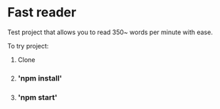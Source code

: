 # Fast reader

Test project that allows you to read 350~ words per minute with ease.

To try project:
1. Clone
2. ### 'npm install'
3. ### 'npm start'